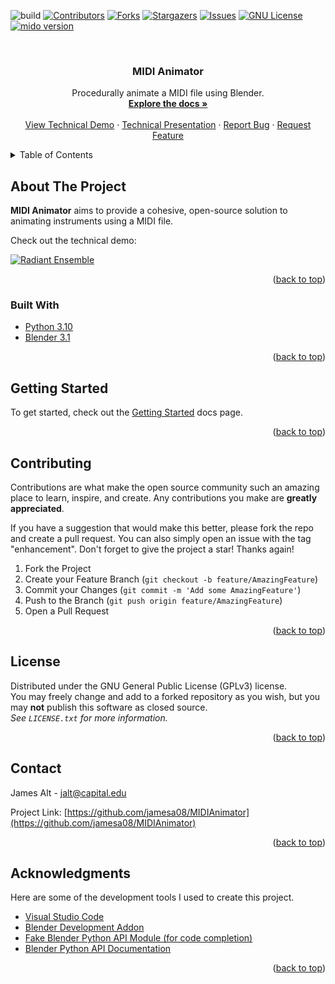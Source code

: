 <div id="top"></div>

<!-- PROJECT SHIELDS -->

![build][build-shield]
[![Contributors][contributors-shield]][contributors-url]
[![Forks][forks-shield]][forks-url]
[![Stargazers][stars-shield]][stars-url]
[![Issues][issues-shield]][issues-url]
[![GNU License][license-shield]][license-url]
[![mido version][mido-shield]][mido-url]

<!-- PROJECT LOGO -->
<br />
<div align="center">
  <!--
  <a href="">
    <img src="" alt="Logo" width="80" height="80">
  </a>
  -->
  
  <h3 align="center">MIDI Animator</h3>

  <p align="center">
    Procedurally animate a MIDI file using Blender. 
    <br />
    <a href="https://midianimatordocs.readthedocs.io/en/latest/"><strong>Explore the docs »</strong></a>
    <br />
    <br />
    <a href="https://www.youtube.com/watch?v=hW_21_5kVK8">View Technical Demo</a>
    ·
    <a href="https://docs.google.com/presentation/d/1mSh2aTBmIc8nku--YBUQYN17VsLCOIxsg_MDFF-hec4/edit?usp=sharing"> Technical Presentation</a>
    ·
    <a href="https://github.com/jamesa08/MIDIAnimator/issues">Report Bug</a>
    ·
    <a href="https://github.com/jamesa08/MIDIAnimator/issues">Request Feature</a>
  </p>
</div>

<!-- TABLE OF CONTENTS -->
<details>
  <summary>Table of Contents</summary>
  <ol>
    <li>
      <a href="#about-the-project">About The Project</a>
      <ul>
        <li><a href="#built-with">Built With</a></li>
      </ul>
    </li>
    <li><a href="#getting-started">Getting Started</a></li>
    <li><a href="#contributing">Contributing</a></li>
    <li><a href="#license">License</a></li>
    <li><a href="#contact">Contact</a></li>
    <li><a href="#acknowledgments">Acknowledgments</a></li>
  </ol>
</details>

<!-- ABOUT THE PROJECT -->

## About The Project

<!-- [![Product Name Screen Shot][product-screenshot]](https://example.com) -->

**MIDI Animator** aims to provide a cohesive, open-source solution to animating instruments using a MIDI file.

Check out the technical demo:

[![Radiant Ensemble](https://img.youtube.com/vi/hW_21_5kVK8/maxresdefault.jpg)](https://www.youtube.com/watch?v=hW_21_5kVK8 "Radiant Ensemble")

<p align="right">(<a href="#top">back to top</a>)</p>

### Built With

- [Python 3.10](https://python.org/)
- [Blender 3.1](https://www.blender.org/download/releases/3-1/)

<p align="right">(<a href="#top">back to top</a>)</p>

<!-- GETTING STARTED -->

## Getting Started

To get started, check out the [Getting Started](https://midianimatordocs.readthedocs.io/en/latest/usage.html) docs page.
<br>

<p align="right">(<a href="#top">back to top</a>)</p>

<!-- CONTRIBUTING -->

## Contributing

Contributions are what make the open source community such an amazing place to learn, inspire, and create. Any contributions you make are **greatly appreciated**.

If you have a suggestion that would make this better, please fork the repo and create a pull request. You can also simply open an issue with the tag "enhancement".
Don't forget to give the project a star! Thanks again!

1. Fork the Project
2. Create your Feature Branch (`git checkout -b feature/AmazingFeature`)
3. Commit your Changes (`git commit -m 'Add some AmazingFeature'`)
4. Push to the Branch (`git push origin feature/AmazingFeature`)
5. Open a Pull Request

<p align="right">(<a href="#top">back to top</a>)</p>

<!-- LICENSE -->

## License

Distributed under the GNU General Public License (GPLv3) license. <br>
You may freely change and add to a forked repository as you wish, but you may **not** publish this software as closed source. <br>
_See `LICENSE.txt` for more information._<br>

<p align="right">(<a href="#top">back to top</a>)</p>

<!-- CONTACT -->

## Contact

James Alt - [jalt@capital.edu](mailto:jalt@capital.edu)

Project Link: [https://github.com/jamesa08/MIDIAnimator](https://github.com/jamesa08/MIDIAnimator)

<p align="right">(<a href="#top">back to top</a>)</p>

<!-- ACKNOWLEDGMENTS -->

## Acknowledgments

Here are some of the development tools I used to create this project.

- [Visual Studio Code](https://code.visualstudio.com)
- [Blender Development Addon](https://marketplace.visualstudio.com/items?itemName=JacquesLucke.blender-development)
- [Fake Blender Python API Module (for code completion)](https://github.com/nutti/fake-bpy-module)
- [Blender Python API Documentation](https://docs.blender.org/api/2.91/)

<p align="right">(<a href="#top">back to top</a>)</p>

<!-- MARKDOWN LINKS & IMAGES -->
<!-- https://www.markdownguide.org/basic-syntax/#reference-style-links -->

[build-shield]: https://img.shields.io/github/actions/workflow/status/jamesa08/MIDIAnimator/create-zip-file.yml
[mido-shield]: https://img.shields.io/pypi/v/mido?label=mido
[contributors-shield]: https://img.shields.io/github/contributors/jamesa08/MIDIAnimator.svg?style=flat
[contributors-url]: https://github.com/jamesa08/MIDIAnimator/graphs/contributors
[forks-shield]: https://img.shields.io/github/forks/jamesa08/MIDIAnimator.svg?style=flat
[mido-url]: https://pypi.org/project/mido/
[forks-url]: https://github.com/jamesa08/MIDIAnimator/network/members
[stars-shield]: https://img.shields.io/github/stars/jamesa08/MIDIAnimator.svg?style=flat
[stars-url]: https://github.com/jamesa08/MIDIAnimator/stargazers
[issues-shield]: https://img.shields.io/github/issues/jamesa08/MIDIAnimator.svg?style=flat
[issues-url]: https://github.com/jamesa08/MIDIAnimator/issues
[license-shield]: https://img.shields.io/github/license/jamesa08/MIDIAnimator.svg?style=flat
[license-url]: https://github.com/jamesa08/MIDIAnimator/blob/master/LICENSE.txt
[product-screenshot]: images/screenshot.png
